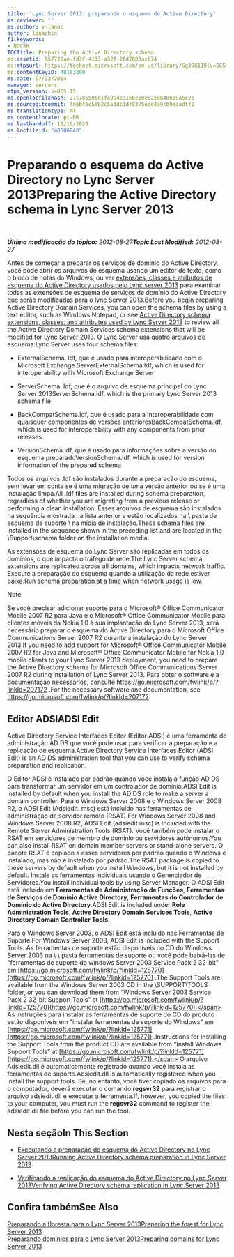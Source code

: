 ```yaml
---
title: 'Lync Server 2013: preparando o esquema do Active Directory'
ms.reviewer: ''
ms.author: v-lanac
author: lanachin
f1.keywords:
- NOCSH
TOCTitle: Preparing the Active Directory schema
ms:assetid: 067726ae-fd3f-4133-a32f-26d2603ac674
ms:mtpsurl: https://technet.microsoft.com/en-us/library/Gg398119(v=OCS.15)
ms:contentKeyID: 48183300
ms.date: 07/23/2014
manager: serdars
mtps_version: v=OCS.15
ms.openlocfilehash: 27c785596d1fe994e3156eb0e52ed840609a5c26
ms.sourcegitcommit: 4d6bf5c58b2c553dc1df8375ede4a9cb9eaadff2
ms.translationtype: MT
ms.contentlocale: pt-BR
ms.lasthandoff: 10/16/2020
ms.locfileid: "48506848"
---
```

# <a name="preparing-the-active-directory-schema-in-lync-server-2013"></a><span data-ttu-id="8094a-102">Preparando o esquema do Active Directory no Lync Server 2013</span><span class="sxs-lookup"><span data-stu-id="8094a-102">Preparing the Active Directory schema in Lync Server 2013</span></span>

<div data-xmlns="http://www.w3.org/1999/xhtml">

<div class="topic" data-xmlns="http://www.w3.org/1999/xhtml" data-msxsl="urn:schemas-microsoft-com:xslt" data-cs="https://msdn.microsoft.com/">

<div data-asp="https://msdn2.microsoft.com/asp">



</div>

<div id="mainSection">

<div id="mainBody">

<span> </span>

<span data-ttu-id="8094a-103">_**Última modificação do tópico:** 2012-08-27_</span><span class="sxs-lookup"><span data-stu-id="8094a-103">_**Topic Last Modified:** 2012-08-27_</span></span>

<span data-ttu-id="8094a-104">Antes de começar a preparar os serviços de domínio do Active Directory, você pode abrir os arquivos de esquema usando um editor de texto, como o bloco de notas do Windows, ou ver [extensões, classes e atributos de esquema do Active Directory usados pelo Lync server 2013](lync-server-2013-active-directory-schema-extensions-classes-and-attributes-used-by-lync-server.md) para examinar todas as extensões de esquema de serviços de domínio do Active Directory que serão modificadas para o lync Server 2013.</span><span class="sxs-lookup"><span data-stu-id="8094a-104">Before you begin preparing Active Directory Domain Services, you can open the schema files by using a text editor, such as Windows Notepad, or see [Active Directory schema extensions, classes, and attributes used by Lync Server 2013](lync-server-2013-active-directory-schema-extensions-classes-and-attributes-used-by-lync-server.md) to review all the Active Directory Domain Services schema extensions that will be modified for Lync Server 2013.</span></span> <span data-ttu-id="8094a-105">O Lync Server usa quatro arquivos de esquema:</span><span class="sxs-lookup"><span data-stu-id="8094a-105">Lync Server uses four schema files:</span></span>

  - <span data-ttu-id="8094a-106">ExternalSchema. ldf, que é usado para interoperabilidade com o Microsoft Exchange Server</span><span class="sxs-lookup"><span data-stu-id="8094a-106">ExternalSchema.ldf, which is used for interoperability with Microsoft Exchange Server</span></span>

  - <span data-ttu-id="8094a-107">ServerSchema. ldf, que é o arquivo de esquema principal do Lync Server 2013</span><span class="sxs-lookup"><span data-stu-id="8094a-107">ServerSchema.ldf, which is the primary Lync Server 2013 schema file</span></span>

  - <span data-ttu-id="8094a-108">BackCompatSchema.ldf, que é usado para a interoperabilidade com quaisquer componentes de versões anteriores</span><span class="sxs-lookup"><span data-stu-id="8094a-108">BackCompatSchema.ldf, which is used for interoperability with any components from prior releases</span></span>

  - <span data-ttu-id="8094a-109">VersionSchema.ldf, que é usado para informações sobre a versão do esquema preparado</span><span class="sxs-lookup"><span data-stu-id="8094a-109">VersionSchema.ldf, which is used for version information of the prepared schema</span></span>

<span data-ttu-id="8094a-110">Todos os arquivos .ldf são instalados durante a preparação do esquema, sem levar em conta se é uma migração de uma versão anterior ou se é uma instalação limpa.</span><span class="sxs-lookup"><span data-stu-id="8094a-110">All .ldf files are installed during schema preparation, regardless of whether you are migrating from a previous release or performing a clean installation.</span></span> <span data-ttu-id="8094a-111">Esses arquivos de esquema são instalados na sequência mostrada na lista anterior e estão localizados na \\ pasta de esquema de suporte \\ na mídia de instalação.</span><span class="sxs-lookup"><span data-stu-id="8094a-111">These schema files are installed in the sequence shown in the preceding list and are located in the \\Support\\schema folder on the installation media.</span></span>

<span data-ttu-id="8094a-112">As extensões de esquema do Lync Server são replicadas em todos os domínios, o que impacta o tráfego de rede.</span><span class="sxs-lookup"><span data-stu-id="8094a-112">The Lync Server schema extensions are replicated across all domains, which impacts network traffic.</span></span> <span data-ttu-id="8094a-113">Execute a preparação do esquema quando a utilização da rede estiver baixa.</span><span class="sxs-lookup"><span data-stu-id="8094a-113">Run schema preparation at a time when network usage is low.</span></span>

<div>


> [!NOTE]  
> <span data-ttu-id="8094a-114">Se você precisar adicionar suporte para o Microsoft® Office Communicator Mobile 2007 R2 para Java e o Microsoft® Office Communicator Mobile para clientes móveis da Nokia 1,0 à sua implantação do Lync Server 2013, será necessário preparar o esquema do Active Directory para o Microsoft Office Communications Server 2007 R2 durante a instalação do Lync Server 2013.</span><span class="sxs-lookup"><span data-stu-id="8094a-114">If you need to add support for Microsoft® Office Communicator Mobile 2007 R2 for Java and Microsoft® Office Communicator Mobile for Nokia 1.0 mobile clients to your Lync Server 2013 deployment, you need to prepare the Active Directory schema for Microsoft Office Communications Server 2007 R2 during installation of Lync Server 2013.</span></span> <span data-ttu-id="8094a-115">Para obter o software e a documentação necessários, consulte <A href="https://go.microsoft.com/fwlink/p/?linkid=207172">https://go.microsoft.com/fwlink/p/?linkId=207172</A> .</span><span class="sxs-lookup"><span data-stu-id="8094a-115">For the necessary software and documentation, see <A href="https://go.microsoft.com/fwlink/p/?linkid=207172">https://go.microsoft.com/fwlink/p/?linkId=207172</A>.</span></span>



</div>

<div>

## <a name="adsi-edit"></a><span data-ttu-id="8094a-116">Editor ADSI</span><span class="sxs-lookup"><span data-stu-id="8094a-116">ADSI Edit</span></span>

<span data-ttu-id="8094a-117">Active Directory Service Interfaces Editor (Editor ADSI) é uma ferramenta de administração AD DS que você pode usar para verificar a preparação e a replicação de esquema.</span><span class="sxs-lookup"><span data-stu-id="8094a-117">Active Directory Service Interfaces Editor (ADSI Edit) is an AD DS administration tool that you can use to verify schema preparation and replication.</span></span>

<span data-ttu-id="8094a-118">O Editor ADSI é instalado por padrão quando você instala a função AD DS para transformar um servidor em um controlador de domínio.</span><span class="sxs-lookup"><span data-stu-id="8094a-118">ADSI Edit is installed by default when you install the AD DS role to make a server a domain controller.</span></span> <span data-ttu-id="8094a-119">Para o Windows Server 2008 e o Windows Server 2008 R2, o ADSI Edit (Adsiedit. msc) está incluído nas ferramentas de administração de servidor remoto (RSAT).</span><span class="sxs-lookup"><span data-stu-id="8094a-119">For Windows Server 2008 and Windows Server 2008 R2, ADSI Edit (adsiedit.msc) is included with the Remote Server Administration Tools (RSAT).</span></span> <span data-ttu-id="8094a-120">Você também pode instalar o RSAT em servidores de membro de domínio ou servidores autônomos.</span><span class="sxs-lookup"><span data-stu-id="8094a-120">You can also install RSAT on domain member servers or stand-alone servers.</span></span> <span data-ttu-id="8094a-121">O pacote RSAT é copiado a esses servidores por padrão quando o Windows é instalado, mas não é instalado por padrão.</span><span class="sxs-lookup"><span data-stu-id="8094a-121">The RSAT package is copied to these servers by default when you install Windows, but it is not installed by default.</span></span> <span data-ttu-id="8094a-122">Instale as ferramentas individuais usando o Gerenciador de Servidores.</span><span class="sxs-lookup"><span data-stu-id="8094a-122">You install individual tools by using Server Manager.</span></span> <span data-ttu-id="8094a-123">O ADSI Edit está incluído em **Ferramentas de Administração de Funções**, **Ferramentas de Serviços de Domínio Active Directory**, **Ferramentas do Controlador de Domínio do Active Directory**.</span><span class="sxs-lookup"><span data-stu-id="8094a-123">ADSI Edit is included under **Role Administration Tools**, **Active Directory Domain Services Tools**, **Active Directory Domain Controller Tools**.</span></span>

<span data-ttu-id="8094a-124">Para o Windows Server 2003, o ADSI Edit está incluído nas Ferramentas de Suporte.</span><span class="sxs-lookup"><span data-stu-id="8094a-124">For Windows Server 2003, ADSI Edit is included with the Support Tools.</span></span> <span data-ttu-id="8094a-125">As ferramentas de suporte estão disponíveis no CD do Windows Server 2003 na \\ \\ pasta ferramentas de suporte ou você pode baixá-las de "ferramentas de suporte do windows Server 2003 Service Pack 2 32-bit" em [https://go.microsoft.com/fwlink/p/?linkId=125770](https://go.microsoft.com/fwlink/p/?linkid=125770) .</span><span class="sxs-lookup"><span data-stu-id="8094a-125">The Support Tools are available from the Windows Server 2003 CD in the \\SUPPORT\\TOOLS folder, or you can download them from “Windows Server 2003 Service Pack 2 32-bit Support Tools” at [https://go.microsoft.com/fwlink/p/?linkId=125770](https://go.microsoft.com/fwlink/p/?linkid=125770).</span></span> <span data-ttu-id="8094a-126">As instruções para instalar as ferramentas de suporte do CD do produto estão disponíveis em "instalar ferramentas de suporte do Windows" em [https://go.microsoft.com/fwlink/p/?linkId=125771](https://go.microsoft.com/fwlink/p/?linkid=125771) .</span><span class="sxs-lookup"><span data-stu-id="8094a-126">Instructions for installing the Support Tools from the product CD are available from “Install Windows Support Tools” at [https://go.microsoft.com/fwlink/p/?linkId=125771](https://go.microsoft.com/fwlink/p/?linkid=125771).</span></span> <span data-ttu-id="8094a-127">O arquivo Adsiedit.dll é automaticamente registrado quando você instala as ferramentas de suporte.</span><span class="sxs-lookup"><span data-stu-id="8094a-127">Adsiedit.dll is automatically registered when you install the support tools.</span></span> <span data-ttu-id="8094a-128">Se, no entanto, você tiver copiado os arquivos para o computador, deverá executar o comando **regsvr32** para registrar o arquivo adsiedit.dll e executar a ferramenta.</span><span class="sxs-lookup"><span data-stu-id="8094a-128">If, however, you copied the files to your computer, you must run the **regsvr32** command to register the adsiedit.dll file before you can run the tool.</span></span>

</div>

<div>

## <a name="in-this-section"></a><span data-ttu-id="8094a-129">Nesta seção</span><span class="sxs-lookup"><span data-stu-id="8094a-129">In This Section</span></span>

  - [<span data-ttu-id="8094a-130">Executando a preparação do esquema do Active Directory no Lync Server 2013</span><span class="sxs-lookup"><span data-stu-id="8094a-130">Running Active Directory schema preparation in Lync Server 2013</span></span>](lync-server-2013-running-schema-preparation.md)

  - [<span data-ttu-id="8094a-131">Verificando a replicação do esquema do Active Directory no Lync Server 2013</span><span class="sxs-lookup"><span data-stu-id="8094a-131">Verifying Active Directory schema replication in Lync Server 2013</span></span>](lync-server-2013-verifying-schema-replication.md)

</div>

<div>

## <a name="see-also"></a><span data-ttu-id="8094a-132">Confira também</span><span class="sxs-lookup"><span data-stu-id="8094a-132">See Also</span></span>


[<span data-ttu-id="8094a-133">Preparando a floresta para o Lync Server 2013</span><span class="sxs-lookup"><span data-stu-id="8094a-133">Preparing the forest for Lync Server 2013</span></span>](lync-server-2013-preparing-the-forest.md)  
[<span data-ttu-id="8094a-134">Preparando domínios para o Lync Server 2013</span><span class="sxs-lookup"><span data-stu-id="8094a-134">Preparing domains for Lync Server 2013</span></span>](lync-server-2013-preparing-domains.md)  
  

</div>

</div>

<span> </span>

</div>

</div>

</div>

